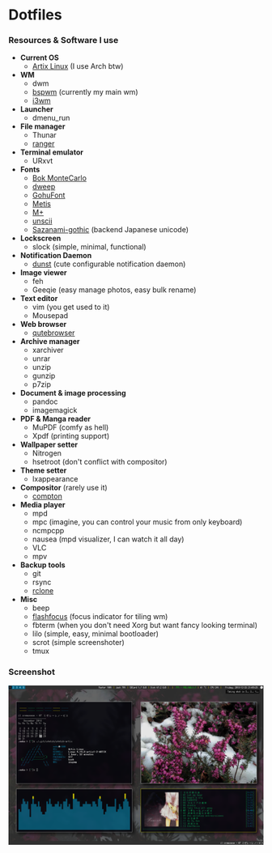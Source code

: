 # Dotfiles


### Resources & Software I use
+ **Current OS**
    - [Artix Linux](https://artixlinux.org/) (I use Arch btw)
+ **WM**
    - dwm
    - [bspwm](https://github.com/Javyre/bspwm) (currently my main wm)
    - [i3wm](https://github.com/Airblader/i3)
+ **Launcher**
    - dmenu_run
+ **File manager**
    - Thunar
    - [ranger](https://github.com/ranger/ranger)
+ **Terminal emulator**
    - URxvt
+ **Fonts**
    - [Bok MonteCarlo](http://www.bok.net/MonteCarlo/)
    - [dweep](https://github.com/DaisukeAramaki/Dotfiles/tree/master/Dweep)
    - [GohuFont](http://font.gohu.org/)
    - [Metis](https://github.com/kori/metis-font)
    - [M+](http://mplus-fonts.osdn.jp/mplus-bitmap-fonts/download/)
    - [unscii](http://pelulamu.net/unscii/)
    - [Sazanami-gothic](https://osdn.net/projects/efont/releases/10087) (backend Japanese unicode)
+ **Lockscreen**
    - slock (simple, minimal, functional)
+ **Notification Daemon**
    - [dunst](https://dunst-project.org/) (cute configurable notification daemon)
+ **Image viewer**
    - feh
    - Geeqie (easy manage photos, easy bulk rename)
+ **Text editor**
    - vim (you get used to it)
    - Mousepad
+ **Web browser**
    - [qutebrowser](https://qutebrowser.org/)
+ **Archive manager**
    - xarchiver
    - unrar
    - unzip
    - gunzip
    - p7zip
+ **Document & image processing**
    - pandoc
    - imagemagick
+ **PDF & Manga reader**
    - MuPDF (comfy as hell)
    - Xpdf (printing support)
+ **Wallpaper setter**
    - Nitrogen
    - hsetroot (don't conflict with compositor)
+ **Theme setter**
    - lxappearance
+ **Compositor** (rarely use it)
    - [compton](https://github.com/tryone144/compton)
+ **Media player**
    - mpd
    - mpc (imagine, you can control your music from only keyboard)
    - ncmpcpp
    - nausea (mpd visualizer, I can watch it all day)
    - VLC
    - mpv
+ **Backup tools**
    - git
    - rsync
    - [rclone](https://rclone.org/)
+ **Misc**
    - beep
    - [flashfocus](https://github.com/fennerm/flashfocus) (focus indicator for tiling wm)
    - fbterm (when you don't need Xorg but want fancy looking terminal)
    - lilo (simple, easy, minimal bootloader)
    - scrot (simple screenshoter)
    - tmux


### Screenshot
![Current Screenshot](https://raw.githubusercontent.com/Irfanator/dotfiles/master/screenshot_i3.png "Current i3wm screenshot")
